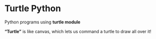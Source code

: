 # Turtle Python

Python programs using **turtle module**

__“Turtle”__ is like canvas, which lets us command a turtle to draw all over it!
